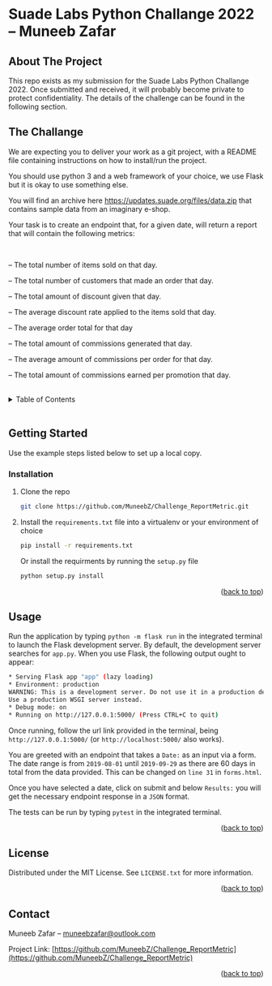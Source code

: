 <h1>Suade Labs Python Challange 2022 – Muneeb Zafar</h1>

<!-- ABOUT THE PROJECT -->

## About The Project

This repo exists as my submission for the Suade Labs Python Challange 2022. Once submitted and received, it will probably become private to protect confidentiality. The details of the challenge can be found in the following section.

<!-- The Challange -->

## The Challange

We are expecting you to deliver your work as a git project, with a README file containing instructions on how to install/run the project.

You should use python 3 and a web framework of your choice, we use Flask but it is okay to use something else.

You will find an archive here https://updates.suade.org/files/data.zip that contains sample data from an imaginary e-shop.

Your task is to create an endpoint that, for a given date, will return a report that will contain the following metrics:

<br>

– The total number of items sold on that day.

– The total number of customers that made an order that day.

– The total amount of discount given that day.

– The average discount rate applied to the items sold that day.

– The average order total for that day

– The total amount of commissions generated that day.

– The average amount of commissions per order for that day.

– The total amount of commissions earned per promotion that day.

<!-- TABLE OF CONTENTS -->
<br>
<details>
  <summary>Table of Contents</summary>
  <ol>
    <li>
      <a href="#about-the-project">About The Project</a>
    </li>
    <li>
      <a href="#the-challange">The Challange</a>
    </li>
    <li>
      <a href="#getting-started">Getting Started</a>
      <ul>
        <li><a href="#installation">Installation</a></li>
      </ul>
    </li>
    <li><a href="#usage">Usage</a></li>
    <li><a href="#license">License</a></li>
    <li><a href="#contact">Contact</a></li>
  </ol>
</details>
<br>

<!-- GETTING STARTED -->

## Getting Started

Use the example steps listed below to set up a local copy.

### Installation

1. Clone the repo

   ```sh
   git clone https://github.com/MuneebZ/Challenge_ReportMetric.git
   ```

2. Install the `requirements.txt` file into a virtualenv or your environment of choice

   ```sh
   pip install -r requirements.txt
   ```
   
   Or install the requirments by running the `setup.py` file
   ```sh
   python setup.py install 
   ```


<p align="right">(<a href="#readme-top">back to top</a>)</p>

<!-- USAGE EXAMPLES -->

## Usage

Run the application by typing `python -m flask run` in the integrated terminal to launch the Flask development server. By default, the development server searches for `app.py`. When you use Flask, the following output ought to appear:

```sh
* Serving Flask app "app" (lazy loading)
* Environment: production
WARNING: This is a development server. Do not use it in a production deployment.
Use a production WSGI server instead.
* Debug mode: on
* Running on http://127.0.0.1:5000/ (Press CTRL+C to quit)
```

Once running, follow the url link provided in the terminal, being `http://127.0.0.1:5000/` (or `http://localhost:5000/` also works).

You are greeted with an endpoint that takes a `Date:` as an input via a form. The date range is from `2019-08-01` until `2019-09-29` as there are 60 days in total from the data provided. This can be changed on `line 31` in `forms.html`.

Once you have selected a date, click on submit and below `Results:` you will get the necessary endpoint response in a `JSON` format.

The tests can be run by typing `pytest` in the integrated terminal.

<p align="right">(<a href="#readme-top">back to top</a>)</p>

[comment]: <> (1. Fork the Project)

[comment]: <> (2. Create your Feature Branch &#40;`git checkout -b feature/AmazingFeature`&#41;)

[comment]: <> (3. Commit your Changes &#40;`git commit -m 'Add some AmazingFeature'`&#41;)

[comment]: <> (4. Push to the Branch &#40;`git push origin feature/AmazingFeature`&#41;)

[comment]: <> (5. Open a Pull Request)

<!-- LICENSE -->

## License

Distributed under the MIT License. See `LICENSE.txt` for more information.

<p align="right">(<a href="#readme-top">back to top</a>)</p>
<!-- CONTACT -->

## Contact

Muneeb Zafar – muneebzafar@outlook.com

Project Link: [https://github.com/MuneebZ/Challenge_ReportMetric](https://github.com/MuneebZ/Challenge_ReportMetric)

<p align="right">(<a href="#readme-top">back to top</a>)</p>
